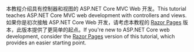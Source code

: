 <span data-ttu-id="5f68f-101">本教程介绍具有控制器和视图的 ASP.NET Core MVC Web 开发。</span><span class="sxs-lookup"><span data-stu-id="5f68f-101">This tutorial teaches ASP.NET Core MVC web development with controllers and views.</span></span> <span data-ttu-id="5f68f-102">如果你是初次接触 ASP.NET Core Web 开发，请考虑本教程的 [Razor Pages](xref:tutorials/razor-pages/razor-pages-start) 版本，此版本提供了更简单的起点。</span><span class="sxs-lookup"><span data-stu-id="5f68f-102">If you're new to ASP.NET Core web development, consider the [Razor Pages](xref:tutorials/razor-pages/razor-pages-start) version of this tutorial, which provides an easier starting point.</span></span>
